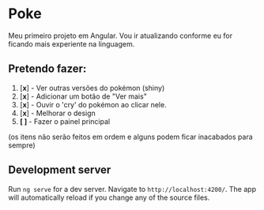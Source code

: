 # Poke

Meu primeiro projeto em Angular.
Vou ir atualizando conforme eu for ficando mais experiente na linguagem.

## Pretendo fazer:

1. [**x**] - Ver outras versões do pokémon (shiny)
2. [**x**] - Adicionar um botão de "Ver mais"
3. [**x**] - Ouvir o 'cry' do pokémon ao clicar nele.
4. [**x**] - Melhorar o design
6. **[ ]** - Fazer o painel principal

(os itens não serão feitos em ordem e alguns podem ficar inacabados para sempre)

## Development server

Run `ng serve` for a dev server. Navigate to `http://localhost:4200/`. The app will automatically reload if you change any of the source files.


